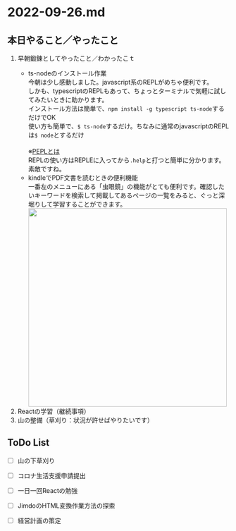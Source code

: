 # 2022-09-26.md
## 本日やること／やったこと
<ol>
  <li>早朝鍛錬としてやったこと／わかったこｔ</li>
  <ul>
    <li>ts-nodeのインストール作業</li>
    今朝は少し感動しました。javascript系のREPLがめちゃ便利です。  <br>
    しかも、typescriptのREPLもあって、ちょっとターミナルで気軽に試してみたいときに助かります。  <br>
    インストール方法は簡単で、<code>npm install -g typescript ts-node</code>するだけでOK <br>
    使い方も簡単で、<code>$ ts-node</code>するだけ。ちなみに通常のjavascriptのREPLは<code>$ node</code>とするだけ<br>
    <br>※<a href="https://ja.wikipedia.org/wiki/REPL">PEPLとは</a><br>
    REPLの使い方はREPLEに入ってから<code>.help</code>と打つと簡単に分かります。素敵ですね。<br>
    <li>kindleでPDF文書を読むときの便利機能</li>
    一番左のメニューにある「虫眼鏡」の機能がとても便利です。確認したいキーワードを検索して掲載してあるページの一覧をみると、ぐっと深堀りして学習することができます。
    <img width="450" src="https://i.imgur.com/l2rIsUj.png">
  </ul>
  <li>Reactの学習（継続事項）</li>
  <li>山の整備（草刈り：状況が許せばやりたいです）</li>
</ol>
    

## ToDo List

  - [ ] 山の下草刈り
  - [ ] コロナ生活支援申請提出
  - [ ] 一日一回Reactの勉強
  - [ ] JimdoのHTML変換作業方法の探索
  - [ ] 経営計画の策定

